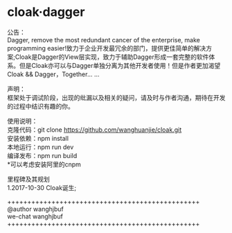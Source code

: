 # cloak·dagger

公告：<br/>
Dagger, remove the most redundant cancer of the enterprise, make programming easier!致力于企业开发最冗余的部门，提供更佳简单的解决方案;Cloak是Dagger的View层实现，致力于辅助Dagger形成一套完整的软件体系。但是Cloak亦可以与Dagger单独分离为其他开发者使用！但是作者更加渴望Cloak && Dagger，Together... ...<br/>

声明：<br/>
框架处于调试阶段，出现的纰漏以及相关的疑问，请及时与作者沟通，期待在开发的过程中结识有趣的你。<br/>

使用说明：<br/>
克隆代码：git clone https://github.com/wanghuanjie/cloak.git<br/>
安装依赖：npm install<br/>
本地运行：npm run dev<br/>
编译发布：npm run build<br/>
*可以考虑安装阿里的cnpm<br/>

里程碑及其规划<br/>
1.2017-10-30 Cloak诞生;<br/>

++++++++++++++++++++++++++++++++++++++++++++++++<br/>
@author wanghjbuf<br/>
we-chat wanghjbuf<br/>
++++++++++++++++++++++++++++++++++++++++++++++++<br/>
